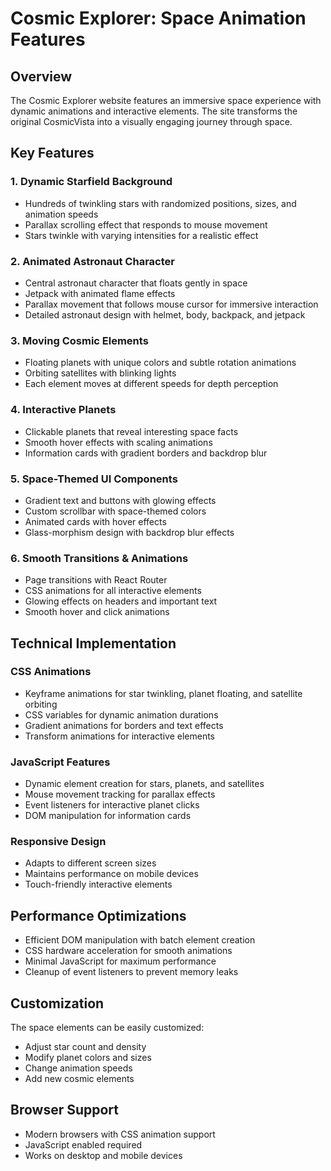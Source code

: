 # Cosmic Explorer: Space Animation Features

## Overview

The Cosmic Explorer website features an immersive space experience with dynamic animations and interactive elements. The site transforms the original CosmicVista into a visually engaging journey through space.

## Key Features

### 1. Dynamic Starfield Background
- Hundreds of twinkling stars with randomized positions, sizes, and animation speeds
- Parallax scrolling effect that responds to mouse movement
- Stars twinkle with varying intensities for a realistic effect

### 2. Animated Astronaut Character
- Central astronaut character that floats gently in space
- Jetpack with animated flame effects
- Parallax movement that follows mouse cursor for immersive interaction
- Detailed astronaut design with helmet, body, backpack, and jetpack

### 3. Moving Cosmic Elements
- Floating planets with unique colors and subtle rotation animations
- Orbiting satellites with blinking lights
- Each element moves at different speeds for depth perception

### 4. Interactive Planets
- Clickable planets that reveal interesting space facts
- Smooth hover effects with scaling animations
- Information cards with gradient borders and backdrop blur

### 5. Space-Themed UI Components
- Gradient text and buttons with glowing effects
- Custom scrollbar with space-themed colors
- Animated cards with hover effects
- Glass-morphism design with backdrop blur effects

### 6. Smooth Transitions & Animations
- Page transitions with React Router
- CSS animations for all interactive elements
- Glowing effects on headers and important text
- Smooth hover and click animations

## Technical Implementation

### CSS Animations
- Keyframe animations for star twinkling, planet floating, and satellite orbiting
- CSS variables for dynamic animation durations
- Gradient animations for borders and text effects
- Transform animations for interactive elements

### JavaScript Features
- Dynamic element creation for stars, planets, and satellites
- Mouse movement tracking for parallax effects
- Event listeners for interactive planet clicks
- DOM manipulation for information cards

### Responsive Design
- Adapts to different screen sizes
- Maintains performance on mobile devices
- Touch-friendly interactive elements

## Performance Optimizations
- Efficient DOM manipulation with batch element creation
- CSS hardware acceleration for smooth animations
- Minimal JavaScript for maximum performance
- Cleanup of event listeners to prevent memory leaks

## Customization
The space elements can be easily customized:
- Adjust star count and density
- Modify planet colors and sizes
- Change animation speeds
- Add new cosmic elements

## Browser Support
- Modern browsers with CSS animation support
- JavaScript enabled required
- Works on desktop and mobile devices